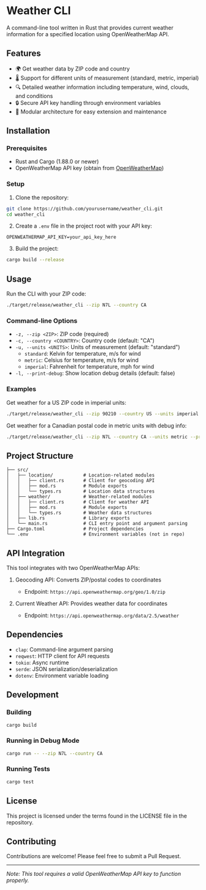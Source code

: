 ﻿# Weather CLI

A command-line tool written in Rust that provides current weather information for a specified location using OpenWeatherMap API.

## Features

- 🌍 Get weather data by ZIP code and country
- 🌡️ Support for different units of measurement (standard, metric, imperial)
- 🔍 Detailed weather information including temperature, wind, clouds, and conditions
- 🔒 Secure API key handling through environment variables
- 🧩 Modular architecture for easy extension and maintenance

## Installation

### Prerequisites

- Rust and Cargo (1.88.0 or newer)
- OpenWeatherMap API key (obtain from [OpenWeatherMap](https://openweathermap.org/api))

### Setup

1. Clone the repository:

```bash
git clone https://github.com/yourusername/weather_cli.git
cd weather_cli
```

2. Create a `.env` file in the project root with your API key:

```
OPENWEATHERMAP_API_KEY=your_api_key_here
```

3. Build the project:

```bash
cargo build --release
```

## Usage

Run the CLI with your ZIP code:

```bash
./target/release/weather_cli --zip N7L --country CA
```

### Command-line Options

- `-z, --zip <ZIP>`: ZIP code (required)
- `-c, --country <COUNTRY>`: Country code (default: "CA")
- `-u, --units <UNITS>`: Units of measurement (default: "standard")
  - `standard`: Kelvin for temperature, m/s for wind
  - `metric`: Celsius for temperature, m/s for wind
  - `imperial`: Fahrenheit for temperature, mph for wind
- `-l, --print-debug`: Show location debug details (default: false)

### Examples

Get weather for a US ZIP code in imperial units:

```bash
./target/release/weather_cli --zip 90210 --country US --units imperial
```

Get weather for a Canadian postal code in metric units with debug info:

```bash
./target/release/weather_cli --zip N7L --country CA --units metric --print-debug
```

## Project Structure

```
├── src/
│   ├── location/           # Location-related modules
│   │   ├── client.rs       # Client for geocoding API
│   │   ├── mod.rs          # Module exports
│   │   └── types.rs        # Location data structures
│   ├── weather/            # Weather-related modules
│   │   ├── client.rs       # Client for weather API
│   │   ├── mod.rs          # Module exports
│   │   └── types.rs        # Weather data structures
│   ├── lib.rs              # Library exports
│   └── main.rs             # CLI entry point and argument parsing
├── Cargo.toml              # Project dependencies
└── .env                    # Environment variables (not in repo)
```

## API Integration

This tool integrates with two OpenWeatherMap APIs:

1. Geocoding API: Converts ZIP/postal codes to coordinates
   - Endpoint: `https://api.openweathermap.org/geo/1.0/zip`

2. Current Weather API: Provides weather data for coordinates
   - Endpoint: `https://api.openweathermap.org/data/2.5/weather`

## Dependencies

- `clap`: Command-line argument parsing
- `reqwest`: HTTP client for API requests
- `tokio`: Async runtime
- `serde`: JSON serialization/deserialization
- `dotenv`: Environment variable loading

## Development

### Building

```bash
cargo build
```

### Running in Debug Mode

```bash
cargo run -- --zip N7L --country CA
```

### Running Tests

```bash
cargo test
```

## License

This project is licensed under the terms found in the LICENSE file in the repository.

## Contributing

Contributions are welcome! Please feel free to submit a Pull Request.

---

*Note: This tool requires a valid OpenWeatherMap API key to function properly.*
